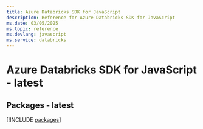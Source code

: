 ```yaml
---
title: Azure Databricks SDK for JavaScript
description: Reference for Azure Databricks SDK for JavaScript
ms.date: 03/05/2025
ms.topic: reference
ms.devlang: javascript
ms.service: databricks
---
```

# Azure Databricks SDK for JavaScript - latest
## Packages - latest
[!INCLUDE [packages](databricks-index.md)]